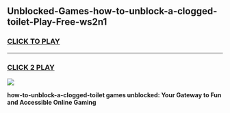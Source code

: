
## Unblocked-Games-how-to-unblock-a-clogged-toilet-Play-Free-ws2n1
<h3>
<a href="https://premium76.site?title=how-to-unblock-a-clogged-toilet&ref=18A1">CLICK TO PLAY</a></h3>
<hr>

<h3>
<a href="https://premium76.site?title=how-to-unblock-a-clogged-toilet&ref=18A1">CLICK 2 PLAY</a>
  
</h3>

<a href="https://premium76.site?title=how-to-unblock-a-clogged-toilet&ref=18A1"><img src="https://clearcache.store/games.png"></a>


**how-to-unblock-a-clogged-toilet games unblocked: Your Gateway to Fun and Accessible Online Gaming**

